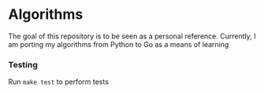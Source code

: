# Algorithms

The goal of this repository is to be seen as a personal reference. Currently, I am porting my algorithms from Python to Go as a means of learning

### Testing 

Run `make test` to perform tests
